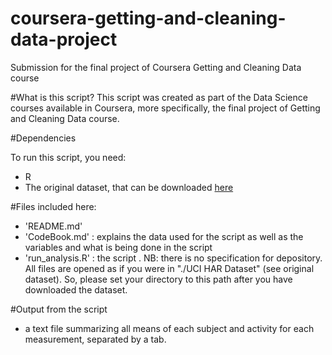 coursera-getting-and-cleaning-data-project
==========================================

Submission for the final project of Coursera Getting and Cleaning Data course

#What is this script?
This script was created as part of the Data Science courses available in Coursera, more specifically, the final project of Getting and Cleaning Data course.


#Dependencies

To run this script, you need:
- R
- The original dataset, that can be downloaded [here](https://d396qusza40orc.cloudfront.net/getdata%2Fprojectfiles%2FUCI%20HAR%20Dataset.zip)

#Files included here:
- 'README.md'
- 'CodeBook.md' : explains the data used for the script as well as the variables and what is being done in the script
- 'run_analysis.R' : the script . NB: there is no specification for depository. All files are opened as if you were in "./UCI HAR Dataset" (see original dataset). So, please set your directory to this path after you have downloaded the dataset.

#Output from the script
- a text file summarizing all means of each subject and activity for each measurement, separated by a tab.










